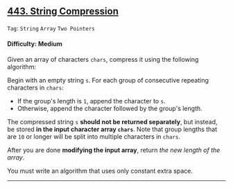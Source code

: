 ## [443. String Compression](https://leetcode.com/problems/string-compression/)

```Tag```: ```String``` ```Array``` ```Two Pointers```

#### Difficulty: Medium

Given an array of characters ```chars```, compress it using the following algorithm:

Begin with an empty string ```s```. For each group of consecutive repeating characters in ```chars```:

- If the group's length is ```1```, append the character to ```s```.
- Otherwise, append the character followed by the group's length.

The compressed string ```s``` __should not be returned separately__, but instead, be stored __in the input character array ```chars```__. Note that group lengths that are ```10``` or longer will be split into multiple characters in ```chars```.

After you are done __modifying the input array__, return _the new length of the array_.

You must write an algorithm that uses only constant extra space.

---
